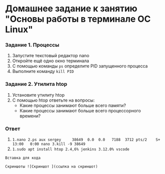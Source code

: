 # Домашнее задание к занятию "Основы работы в терминале ОС Linux"

### Задание 1. Процессы

1. Запустите текстовый редактор nano
2. Откройте ещё одно окно терминала
3. С помощью команды `ps` определите PID запущенного процесса
4. Выполните команду `kill PID`

### Задание 2. Утилита htop

1. Установите утилиту htop
2. С помощью htop ответьте на вопросы:
   - Какие процессы занимают больше всего памяти?
   - Какие процессы занимают больше всего процессорного времени?

### Ответ

1. `1.nano
    2.ps aux
      sergey     38649  0.0  0.0   7188  3712 pts/2    S+   13:00   0:00 nano
    3.kill -9 38649 `
2. `1.sudo apt install htop
    2.4,6% jenkins
    3.12.0% vscode`
``` 
Вставка для кода

```

`Скриншоты
![Скриншот ](ссылка на скриншот)`

